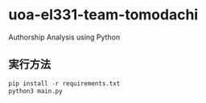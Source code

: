 # uoa-el331-team-tomodachi
Authorship Analysis using Python

## 実行方法
```python
pip install -r requirements.txt
python3 main.py
```